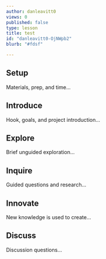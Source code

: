 ```yaml
---
author: danleavitt0
views: 0
published: false
type: lesson
title: test
id: "danleavitt0-OjNWpb2"
blurb: "#fdsf"

---
```


## Setup
Materials, prep, and time...

## Introduce
Hook, goals, and project introduction...

## Explore
Brief unguided exploration...

## Inquire
Guided questions and research...

## Innovate
New knowledge is used to create...

## Discuss
Discussion questions...

